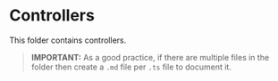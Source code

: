 # Controllers

This folder contains controllers.

> **IMPORTANT:** As a good practice, if there are multiple files in the folder then create a ```.md``` file per ```.ts``` file to document it.
